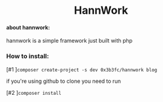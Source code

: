 <h1 style="text-align: center">HannWork</h1>
<h4>about hannwork:</h4>
<p>hannwork is a simple framework just built with php</p>
<h3>How to install:</h3>
[#1 ]<code>composer create-project -s dev 0x3b3fc/hannwork blog</code>
<p>if you're using github to clone you need to run</p>
[#2 ]<code>composer install</code>
